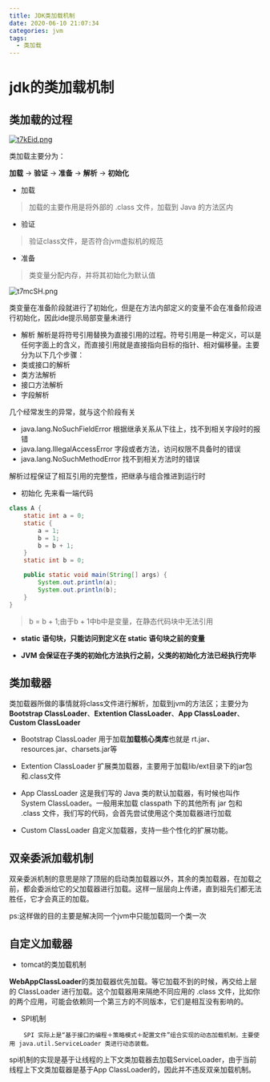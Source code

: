 ```yaml
---
title: JDK类加载机制
date: 2020-06-10 21:07:34
categories: jvm
tags:
  - 类加载
---
```


# jdk的类加载机制

## 类加载的过程

[![t7kEid.png](https://s1.ax1x.com/2020/06/10/t7kEid.png)](https://imgchr.com/i/t7kEid)

类加载主要分为：

**加载** -> **验证** -> **准备** -> **解析** -> **初始化**

- 加载
> 加载的主要作用是将外部的 .class 文件，加载到 Java 的方法区内

- 验证
> 验证class文件，是否符合jvm虚拟机的规范

- 准备
> 类变量分配内存，并将其初始化为默认值

![t7mcSH.png](https://s1.ax1x.com/2020/06/10/t7mcSH.png)

类变量在准备阶段就进行了初始化，但是在方法内部定义的变量不会在准备阶段进行初始化，因此ide提示局部变量未进行

- 解析
解析是将符号引用替换为直接引用的过程。符号引用是一种定义，可以是任何字面上的含义，而直接引用就是直接指向目标的指针、相对偏移量。主要分为以下几个步骤：
- 类或接口的解析
- 类方法解析
- 接口方法解析
- 字段解析

几个经常发生的异常，就与这个阶段有关

- java.lang.NoSuchFieldError 根据继承关系从下往上，找不到相关字段时的报错
- java.lang.IllegalAccessError 字段或者方法，访问权限不具备时的错误
- java.lang.NoSuchMethodError 找不到相关方法时的错误

解析过程保证了相互引用的完整性，把继承与组合推进到运行时

- 初始化
先来看一端代码
```java
class A {
    static int a = 0;
    static {
        a = 1;
        b = 1;
        b = b + 1;
    }
    static int b = 0;

    public static void main(String[] args) {
        System.out.println(a);
        System.out.println(b);
    }
}
```

> b = b + 1;由于b + 1中b中是变量，在静态代码块中无法引用

- **static 语句块，只能访问到定义在 static 语句块之前的变量**

- **JVM 会保证在子类的初始化方法执行之前，父类的初始化方法已经执行完毕**


## 类加载器

类加载器所做的事情就将class文件进行解析，加载到jvm的方法区；主要分为**Bootstrap ClassLoader**、**Extention ClassLoader**、**App ClassLoader**、**Custom ClassLoader**

- Bootstrap ClassLoader
用于加载**加载核心类库**也就是 rt.jar、resources.jar、charsets.jar等

- Extention ClassLoader
扩展类加载器，主要用于加载lib/ext目录下的jar包和.class文件

- App ClassLoader
这是我们写的 Java 类的默认加载器，有时候也叫作 System ClassLoader。一般用来加载 classpath 下的其他所有 jar 包和 .class 文件，我们写的代码，会首先尝试使用这个类加载器进行加载

- Custom ClassLoader
自定义加载器，支持一些个性化的扩展功能。

## 双亲委派加载机制

双亲委派机制的意思是除了顶层的启动类加载器以外，其余的类加载器，在加载之前，都会委派给它的父加载器进行加载。这样一层层向上传递，直到祖先们都无法胜任，它才会真正的加载。

ps:这样做的目的主要是解决同一个jvm中只能加载同一个类一次

## 自定义加载器

- tomcat的类加载机制

**WebAppClassLoader**的类加载器优先加载。等它加载不到的时候，再交给上层的 ClassLoader 进行加载。这个加载器用来隔绝不同应用的 .class 文件，比如你的两个应用，可能会依赖同一个第三方的不同版本，它们是相互没有影响的。

- SPI机制
```
    SPI 实际上是“基于接口的编程＋策略模式＋配置文件”组合实现的动态加载机制，主要使用 java.util.ServiceLoader 类进行动态装载。
```

spi机制的实现是基于让线程的上下文类加载器去加载ServiceLoader，由于当前线程上下文类加载器是基于App ClassLoader的，因此并不违反双亲加载机制。




